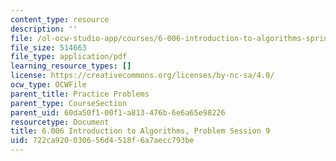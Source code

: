 ```yaml
---
content_type: resource
description: ''
file: /ol-ocw-studio-app/courses/6-006-introduction-to-algorithms-spring-2020/722ca920030656d4518f6a7aecc793be_MIT6_006S20_prob9.pdf
file_size: 514663
file_type: application/pdf
learning_resource_types: []
license: https://creativecommons.org/licenses/by-nc-sa/4.0/
ocw_type: OCWFile
parent_title: Practice Problems
parent_type: CourseSection
parent_uid: 60da50f1-00f1-a813-476b-6e6a65e98226
resourcetype: Document
title: 6.006 Introduction to Algorithms, Problem Session 9
uid: 722ca920-0306-56d4-518f-6a7aecc793be
---
```

